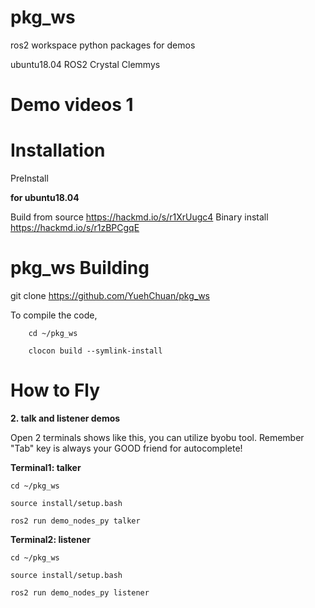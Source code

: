 pkg_ws
===
ros2 workspace python packages for demos

ubuntu18.04 ROS2 Crystal Clemmys 

Demo videos 1
===



Installation
===

PreInstall

**for ubuntu18.04**

Build from source https://hackmd.io/s/r1XrUugc4
Binary install https://hackmd.io/s/r1zBPCgqE


**pkg_ws** 
Building
========

git clone https://github.com/YuehChuan/pkg_ws


To compile the code, 
```
    cd ~/pkg_ws
    
    clocon build --symlink-install
```
How to Fly
========

**2. talk and listener demos**


Open 2 terminals shows like this, you can utilize byobu tool.
Remember "Tab" key is always your GOOD friend for autocomplete!

**Terminal1: talker**
```
cd ~/pkg_ws

source install/setup.bash

ros2 run demo_nodes_py talker
```
**Terminal2: listener**

```
cd ~/pkg_ws

source install/setup.bash

ros2 run demo_nodes_py listener
```
